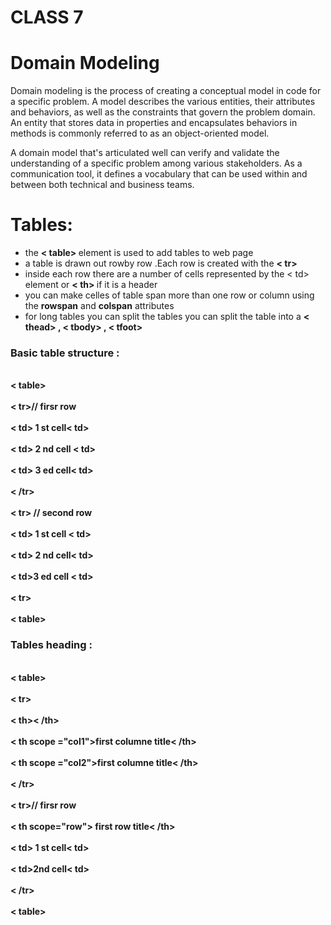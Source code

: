 # CLASS 7 

# Domain Modeling
Domain modeling is the process of creating a conceptual model in code for a specific problem. A model describes the various entities, their attributes and behaviors, as well as the constraints that govern the problem domain. An entity that stores data in properties and encapsulates behaviors in methods is commonly referred to as an object-oriented model.

A domain model that's articulated well can verify and validate the understanding of a specific problem among various stakeholders. As a communication tool, it defines a vocabulary that can be used within and between both technical and business teams.

# Tables:

- the <b> < table> </b> element is used to add tables to web page
- a table is drawn out rowby row .Each row is created with the <b> < tr></b>
- inside each row there are a number of cells  represented by the < td> element or  <b>< th> </b> if it is a header 
- you can make celles of table span more than one row or column using the <b> rowspan</b> and <b> colspan</b> attributes
- for long tables you can split the tables you can split the table into a <b> < thead> <b>, <b> < tbody> <b>, <b> < tfoot> <b>


### Basic table structure :
<br>< table></br>
<br>< tr>// firsr row </br>
<br>< td> 1 st cell< td> </br>
<br>< td> 2 nd cell < td></br>
<br>< td> 3 ed cell< td></br>
<br>< /tr></br>
<br>< tr> // second row</br>
<br>< td> 1 st cell < td></br>
<br>< td> 2 nd cell< td></br>
<br>< td>3 ed cell < td> </br>
<br>< tr></br>
<br>< table></br>

### Tables heading :
<br>< table></br>
<br>< tr></br>
<br>< th>< /th></br>
<br>< th scope ="col1">first columne title< /th></br>
<br>< th scope ="col2">first columne title< /th></br>
<br>< /tr></br>
<br>< tr>// firsr row</br>
<br>< th scope="row"> first row title< /th></br>
<br>< td> 1 st cell< td></br>
<br>< td>2nd cell< td></br>
<br>< /tr></br>
<br>< table></br>

